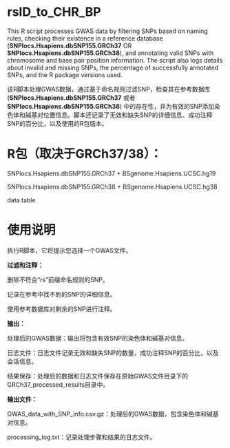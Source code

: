 # rsID_to_CHR_BP
This R script processes GWAS data by filtering SNPs based on naming rules, checking their existence in a reference database (**SNPlocs.Hsapiens.dbSNP155.GRCh37** OR **SNPlocs.Hsapiens.dbSNP155.GRCh38**), and annotating valid SNPs with chromosome and base pair position information. The script also logs details about invalid and missing SNPs, the percentage of successfully annotated SNPs, and the R package versions used.

该R脚本处理GWAS数据，通过基于命名规则过滤SNP，检查其在参考数据库 (**SNPlocs.Hsapiens.dbSNP155.GRCh37** 或者 **SNPlocs.Hsapiens.dbSNP155.GRCh38**) 中的存在性，并为有效的SNP添加染色体和碱基对位置信息。脚本还记录了无效和缺失SNP的详细信息、成功注释SNP的百分比，以及使用的R包版本。

# R包（取决于GRCh37/38）：
SNPlocs.Hsapiens.dbSNP155.GRCh37 + BSgenome.Hsapiens.UCSC.hg19

SNPlocs.Hsapiens.dbSNP155.GRCh38 + BSgenome.Hsapiens.UCSC.hg38

data.table


# 使用说明
执行R脚本，它将提示您选择一个GWAS文件。


**过滤和注释：**

删除不符合“rs”前缀命名规则的SNP。

记录在参考中找不到的SNP的详细信息。

使用参考数据库对剩余的SNP进行注释。


**输出：**

处理后的GWAS数据：输出将包含有效SNP的染色体和碱基对信息。

日志文件：日志文件记录无效和缺失SNP的数量，成功注释SNP的百分比，以及会话信息。

结果保存：处理后的数据和日志文件保存在原始GWAS文件目录下的GRCh37_processed_results目录中。


**输出文件：**

GWAS_data_with_SNP_info.csv.gz：处理后的GWAS数据，包含染色体和碱基对信息。

processing_log.txt：记录处理步骤和结果的日志文件。
